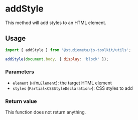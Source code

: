 # addStyle

This method will add styles to an HTML element.

## Usage

```js
import { addStyle } from '@studiometa/js-toolkit/utils';

addStyle(document.body, { display: 'block' });
```

### Parameters

- `element` (`HTMLElement`): the target HTML element
- `styles` (`Partial<CSSStyleDeclaration>`): CSS styles to add

### Return value

This function does not return anything.
